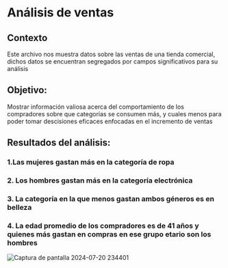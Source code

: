 # **Análisis de ventas**

## Contexto

Este archivo nos muestra datos sobre las ventas de una tienda comercial, dichos datos se encuentran segregados por campos significativos para su análisis 

## Objetivo:

Mostrar información valiosa acerca del comportamiento de los compradores sobre que categorías se consumen más, y cuales menos para poder tomar descisiones eficaces enfocadas en el incremento de ventas

## Resultados del  análisis: 
### 1.Las mujeres gastan más en la categoría de ropa
### 2. Los hombres gastan más en la categoría electrónica
### 3. La categoría en la  que menos gastan ambos géneros es en belleza 
### 4. La edad promedio de los compradores es de 41 años y quienes más gastan en compras en ese grupo etario son los hombres

![Captura de pantalla 2024-07-20 234401](https://github.com/user-attachments/assets/6e3f036d-0517-4a2b-b79b-aa300950fb60)



